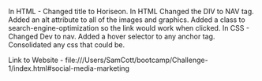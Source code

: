In HTML - 
Changed title to Horiseon.
In HTML Changed the DIV to NAV tag.
Added an alt attribute to all of the images and graphics.
Added a class to search-engine-optimization so the link would work when clicked.
In CSS -
Changed Dev to nav.
Added a hover selector to any anchor tag.
Consolidated any css that could be.

Link to Website - file:///Users/SamCott/bootcamp/Challenge-1/index.html#social-media-marketing